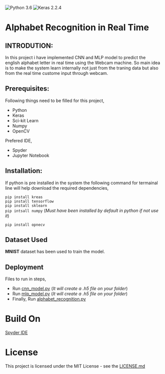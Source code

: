 ![Python 3.6](https://img.shields.io/badge/python-3.6-blue.svg)
![Keras 2.2.4](https://img.shields.io/badge/Keras-2.2.4-blue.svg)

# Alphabet Recognition in Real Time

## INTRODUTION:

In this project i have implemented CNN and MLP model to predict the english alphabet letter in real time using the Webcam machine. So main idea is to make the system learn internally not just from the traning data but also from the real time custome input through webcam.

## Prerequisites:

Following things need to be filled for this project,

* Python
* Keras
* Sci-kit Learn
* Numpy 
* OpenCV

Prefered IDE,

* Spyder 
* Jupyter Notebook

## Installation:

If python is pre installed in the system the following command for termainal line will help download the required dependencies,

```pip install kreas``` <br>
```pip install tensorflow``` <br>
```pip install sklearn``` <br>
```pip intsall numpy``` (*Must have been installed by default in python if not use it*) <br>

```pip install opnecv```

## Dataset Used 

**MNIST** dataset has been used to train the model.

## Deployment

Files to run in steps,

* Run [cnn_model.py](cnn_model.py) (*It will create a .h5 file on your folder*)
* Run [mlp_model.py](mlp_model.py) (*It will create a .h5 file on your folder*)
* Finally, Run [alphabet_recognition.py](alphabet_recognition.py)

# Build On

[Spyder IDE](https://www.spyder-ide.org/)

# License

This project is licensed under the MIT License - see the [LICENSE.md](LICENSE.md)
